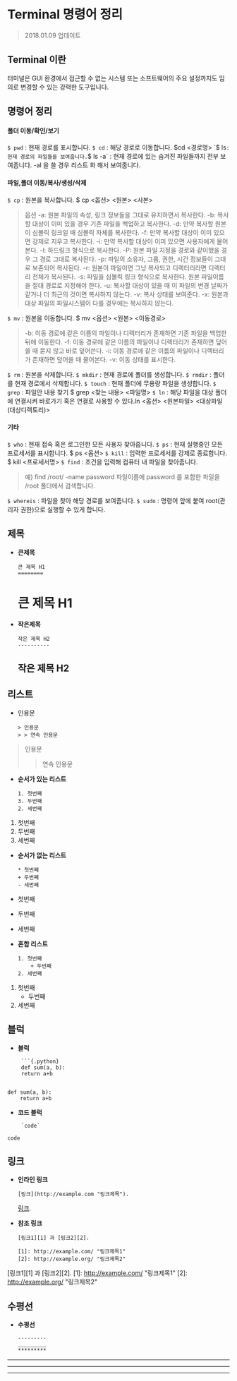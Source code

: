 # Terminal 명령어 정리
> 2018.01.09 업데이트

## Terminal 이란

터미널은 GUI 환경에서 접근할 수 없는 시스템 또는 소프트웨어의 주요 설정까지도 임의로 변경할 수 있는 강력한 도구입니다.

## 명령어 정리
#### 폴더 이동/확인/보기

`$ pwd` : 현재 경로를 표시합니다.
`$ cd` : 해당 경로로 이동합니다. $cd <경로명>
`$ ls` : 현재 경로의 파일들을 보여줍니다.
`$ ls -a` : 현재 경로에 있는 숨겨진 파일들까지 전부 보여줍니다. -al 을 쓸 경우 리스트 화 해서 보여줍니다. 

#### 파일,폴더 이동/복사/생성/삭제
`$ cp` : 원본을 복사합니다. $ cp <옵션> <원본> <사본>
> 옵션 
> -a: 원본 파일의 속성, 링크 정보들을 그대로 유지하면서 복사한다.
> -b: 복사할 대상이 이미 있을 경우 기존 파일을 백업하고 복사한다.
> -d: 만약 복사할 원본이 심볼릭 링크일 때 심볼릭 자체를 복사한다.
> -f: 만약 복사할 대상이 이미 있으면 강제로 지우고 복사한다.
> -i: 만약 복사할 대상이 이미 있으면 사용자에게 물어본다.
> -l: 하드링크 형식으로 복사한다.
> -P: 원본 파일 지정을 경로와 같이했을 경우 그 경로 그대로 복사된다.
> -p: 파일의 소유자, 그룹, 권한, 시간 정보들이 그대로 보존되어 복사된다.
> -r: 원본이 파일이면 그냥 복사되고 디렉터리라면 디렉터리 전체가 복사된다.
> -s: 파일을 심볼릭 링크 형식으로 복사한다. 원본 파일이름을 절대 경로로 지정해야 한다.
> -u: 복사할 대상이 있을 때 이 파일의 변경 날짜가 같거나 더 최근의 것이면 복사하지 않는다.
> -v: 복사 상태를 보여준다.
> -x: 원본과 대상 파일의 파일시스템이 다를 경우에는 복사하지 않는다.

`$ mv` : 원본을 이동합니다. $ mv <옵션> <원본> <이동경로>
> -b: 이동 경로에 같은 이름의 파일이나 디렉터리가 존재하면 기존 파일을 백업한 뒤에 이동한다.
> -f: 이동 경로에 같은 이름의 파일이나 디렉터리가 존재하면 덮어쓸 때 묻지 않고 바로 덮어쓴다.
> -i: 이동 경로에 같은 이름의 파일이나 디렉터리가 존재하면 덮어쓸 때 물어본다.
> -v: 이동 상태를 표시한다.

`$ rm` : 원본을 삭제합니다. 
`$ mkdir` : 현재 경로에 폴더를 생성합니다.
`$ rmdir` : 폴더를 현재 경로에서 삭제합니다.
`$ touch` : 현재 폴더에 무용량 파일을 생성합니다.
`$ grep` : 파일안 내용 찾기 $ grep <찾는 내용> <파일명>
`$ ln` :  해당 파일을 대상 폴더에 연결시켜 바로가기 혹은 연결로 사용할 수 있다.ln <옵션> <원본파일> <대상파일(대상디렉토리)>

#### 기타
`$ who` : 현재 접속 혹은 로그인한 모든 사용자 찾아줍니다.
`$ ps` : 현재 실행중인 모든 프로세서를 표시합니다. $ ps <옵션>
`$ kill` : 입력한 프로세서를 강제로 종료합니다. $ kill <프로세서명>
`$ find` : 조건을 입력해 컴퓨터 내 파일을 찾아줍니다. 
> 예) find /root/ -name password 파일이름에 password 를 포함한 파일을 /root 폴더에서 검색합니다.

`$ whereis` : 파일을 찾아 해당 경로를 보여줍니다.
`$ sudo` : 명령어 앞에 붙여 root(관리자 권한)으로 실행할 수 있게 합니다.


## 제목
* __큰제목__
    ```
    큰 제목 H1
    ========
    ```
    큰 제목 H1
    ========

* __작은제목__
    ```
    작은 제목 H2
    ----------
    ```
    작은 제목 H2
    ----------

## 리스트
* 인용문
    ```
    > 인용문
    > > 연속 인용문 
    ```
> 인용문
> > 연속 인용문

* __순서가 있는 리스트__
    ```
    1. 첫번째
	3. 두번째
	2. 세번째
    ```

1. 첫번째
2. 두번째
3. 세번째 

* __순서가 없는 리스트__
    ```
    * 첫번째
	+ 두번째
	- 세번째
    ```

* 첫번째
+ 두번째
- 세번째 

* __혼합 리스트__
    ```
    1. 첫번째
		+ 두번째
	2. 세번째
    ```

1. 첫번째
	+ 두번째
2. 세번째 

## 블럭
* __블럭__
    ```
     ```{.python}
	 def sum(a, b):
     return a+b
	 ```
    ```
```{.python}
def sum(a, b):
    return a+b
```

* __코드 블럭__
    ```
     `code`
    ```
`code`

## 링크
* __인라인 링크__
	```
	[링크](http://example.com "링크제목").
	```
	[링크](http://example.com "링크제목").

* __참조 링크__
	```
	[링크1][1] 과 [링크2][2].

	[1]: http://example.com/ "링크제목1"
	[2]: http://example.org/ "링크제목2"
	```
[링크1][1] 과 [링크2][2].
[1]: http://example.com/ "링크제목1"
[2]: http://example.org/ "링크제목2"

## 수평선
* __수평선__
	```
	---------
	_________
	*********
	```

---------
_________
*********